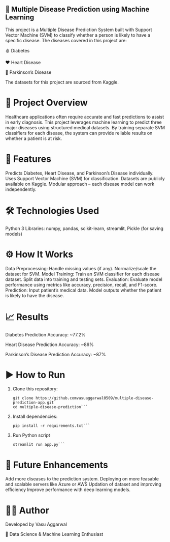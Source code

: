 ## 🧠 Multiple Disease Prediction using Machine Learning

This project is a Multiple Disease Prediction System built with Support Vector Machine (SVM) to classify whether a person is likely to have a specific disease. The diseases covered in this project are:

🩸 Diabetes

❤️ Heart Disease

🧩 Parkinson’s Disease

The datasets for this project are sourced from Kaggle.

# 📂 Project Overview

Healthcare applications often require accurate and fast predictions to assist in early diagnosis. This project leverages machine learning to predict three major diseases using structured medical datasets. By training separate SVM classifiers for each disease, the system can provide reliable results on whether a patient is at risk.

# 🚀 Features

Predicts Diabetes, Heart Disease, and Parkinson’s Disease individually.
Uses Support Vector Machine (SVM) for classification.
Datasets are publicly available on Kaggle.
Modular approach – each disease model can work independently.

# 🛠️ Technologies Used

Python 3
Libraries:
numpy, pandas, scikit-learn, streamlit, Pickle (for saving models)

# ⚙️ How It Works

Data Preprocessing:
Handle missing values (if any).
Normalize/scale the dataset for SVM.
Model Training:
Train an SVM classifier for each disease dataset.
Split data into training and testing sets.
Evaluation:
Evaluate model performance using metrics like accuracy, precision, recall, and F1-score.
Prediction:
Input patient’s medical data.
Model outputs whether the patient is likely to have the disease.

# 📈 Results

Diabetes Prediction Accuracy: ~77.2%

Heart Disease Prediction Accuracy: ~86%

Parkinson’s Disease Prediction Accuracy: ~87%

# ▶️ How to Run
1. Clone this repository:
   ```
   git clone https://github.comvasuaggarwal0509/multiple-disease-prediction-app.git
   cd multiple-disease-prediction```
2. Install dependencies:
   ```
   pip install -r requirements.txt```
3. Run Python script
   ```
   streamlit run app.py```
# 🔮 Future Enhancements

Add more diseases to the prediction system.
Deploying on more feasable and scalable servers like Azure or AWS
Updation of dataset and improving efficiency
Improve performance with deep learning models.

# 👩‍💻 Author

Developed by Vasu Aggarwal 

📌 Data Science & Machine Learning Enthusiast
